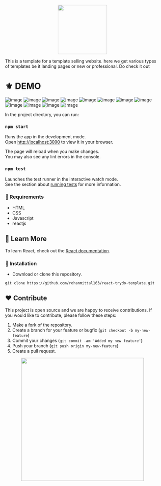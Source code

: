 <p align="center">
  <img src="https://cdn-icons-png.flaticon.com/512/1085/1085728.png" width="160" />
</p>

This is a template for a template selling website.
here we get various types of templates be it landing pages or new or professional. Do check it out

# ⚜ DEMO
![image](https://user-images.githubusercontent.com/97821844/213665526-1c588957-2468-4634-aa79-77a7c3bf7fc4.png)
![image](https://user-images.githubusercontent.com/97821844/213665570-1eaaee76-1101-4306-b7f1-853dfd1f981c.png)
![image](https://user-images.githubusercontent.com/97821844/213665615-343e0c95-bccb-4070-906c-7dc3577590d4.png)
![image](https://user-images.githubusercontent.com/97821844/213665688-6f5b40e0-a72f-4af0-a04b-9b2727a16671.png)
![image](https://user-images.githubusercontent.com/97821844/213665753-fbe49b7e-6f8f-4ff1-954d-c9fbdb5eb64a.png)
![image](https://user-images.githubusercontent.com/97821844/213665974-d1b6a283-45d0-44ce-ac19-e1cff9b94ff5.png)
![image](https://user-images.githubusercontent.com/97821844/213666028-705cdc2c-3160-470e-88d9-0ee7520807e9.png)
![image](https://user-images.githubusercontent.com/97821844/213666077-460411a7-2b32-4a9c-9460-d4ec4b289f75.png)
![image](https://user-images.githubusercontent.com/97821844/213666133-b45e0e3f-15aa-4281-b0d5-79f9fd4b1ef1.png)
![image](https://user-images.githubusercontent.com/97821844/213666202-895e5241-a63f-46d7-ba9a-fb44d9212797.png)
![image](https://user-images.githubusercontent.com/97821844/213666266-376653a7-d674-4e91-82d5-ef78e8e6bb61.png)
![image](https://user-images.githubusercontent.com/97821844/213666300-95e65e75-722a-4192-8579-170f7d7adac4.png)

In the project directory, you can run:

### `npm start`

Runs the app in the development mode.\
Open [http://localhost:3000](http://localhost:3000) to view it in your browser.

The page will reload when you make changes.\
You may also see any lint errors in the console.

### `npm test`

Launches the test runner in the interactive watch mode.\
See the section about [running tests](https://facebook.github.io/create-react-app/docs/running-tests) for more information.

### 📌 Requirements 

- HTML 
- CSS
- Javascript
- reactjs


## 📕 Learn More

To learn React, check out the [React documentation](https://reactjs.org/).

### 🔰 Installation 

- Download or clone this repository.
```
git clone https://github.com/rohanmittal163/react-trydo-template.git
```
## ❤ Contribute
This project is open source and we are happy to receive contributions. If you would like to contribute, please follow these steps:

1. Make a fork of the repository.
2. Create a branch for your feature or bugfix (`git checkout -b my-new-feature`)
3. Commit your changes (`git commit -am 'Added my new feature'`)
4. Push your branch (`git push origin my-new-feature`)
5. Create a pull request.

<p align="center">
  <img src="https://user-images.githubusercontent.com/104341274/210186277-0d434bb0-80c0-43a9-b6b0-2e42e18c31a9.png" width="400" />
</p>


